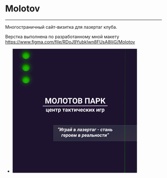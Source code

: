 # Molotov  
***
Многостраничный сайт-визитка для лазертаг клуба.  
  
Верстка выполнена по разработанному мной макету https://www.figma.com/file/RDoJ9YubkIwn8FUsA8lijG/Molotov

* ![Image alt](https://github.com/Scanavik/Molotov/raw/main/img/21.png)
